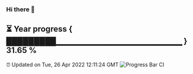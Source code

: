 ### Hi there 👋
⏳ Year progress { █████████▁▁▁▁▁▁▁▁▁▁▁▁▁▁▁▁▁▁▁▁▁ } 31.65 %
---
⏰ Updated on Tue, 26 Apr 2022 12:11:24 GMT
![Progress Bar CI](https://github.com/Moyi321/Moyi321/workflows/Progress%20Bar%20CI/badge.svg)
